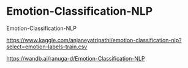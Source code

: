# Emotion-Classification-NLP
Emotion-Classification-NLP

https://www.kaggle.com/anjaneyatripathi/emotion-classification-nlp?select=emotion-labels-train.csv

https://wandb.ai/ranuga-d/Emotion-Classification-NLP
